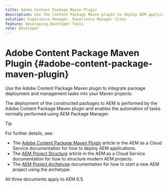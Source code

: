```yaml
---
title: Adobe Content Package Maven Plugin
description: Use the Content Package Maven plugin to deploy AEM applications
solution: Experience Manager, Experience Manager Sites
feature: Developing,Developer Tools
role: Developer
---
```

# Adobe Content Package Maven Plugin {#adobe-content-package-maven-plugin}

Use the Adobe Content Package Maven plugin to integrate package deployment and management tasks into your Maven projects.

The deployment of the constructed packages to AEM is performed by the Adobe Content Package Maven plugin and enables the automation of tasks normally performed using AEM Package Manager.

>[!TIP]
>
>For further details, see:
>
>* The [Adobe Content Package Maven Plugin](https://experienceleague.adobe.com/docs/experience-manager-cloud-service/implementing/developer-tools/maven-plugin.html#developer-tools) article in the AEM as a Cloud Service documentation for how to deploy AEM applications.
>* The [AEM Project Structure](https://experienceleague.adobe.com/docs/experience-manager-cloud-service/implementing/developing/aem-project-content-package-structure.html) article in the AEM as a Cloud Service documentation for how to structure modern AEM projects.
>* The [AEM Project Archetype](https://experienceleague.adobe.com/docs/experience-manager-core-components/using/developing/archetype/overview.html) documentation for how to start a new AEM project using the archetype.
>
>All three documents apply to AEM 6.5.
